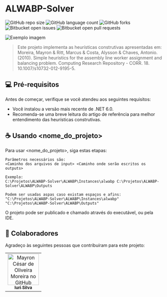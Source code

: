 # ALWABP-Solver

![GitHub repo size](https://img.shields.io/github/repo-size/iuricode/README-template?style=for-the-badge)
![GitHub language count](https://img.shields.io/github/languages/count/iuricode/README-template?style=for-the-badge)
![GitHub forks](https://img.shields.io/github/forks/iuricode/README-template?style=for-the-badge)
![Bitbucket open issues](https://img.shields.io/bitbucket/issues/iuricode/README-template?style=for-the-badge)
![Bitbucket open pull requests](https://img.shields.io/bitbucket/pr-raw/iuricode/README-template?style=for-the-badge)

<img src="https://www.researchgate.net/publication/353850626/figure/fig1/AS:1056209062862848@1628831272579/Assignment-example-of-workers-and-tasks-for-ALWABP.png" alt="Exemplo imagem">

> Este projeto implementa as heurísticas construtivas apresentadas em:
Moreira, Mayron & Ritt, Marcus & Costa, Alysson & Chaves, Antonio. (2010).
Simple heuristics for the assembly line worker assignment and balancing problem.
Computing Research Repository - CORR. 18. 10.1007/s10732-012-9195-5. 

## 💻 Pré-requisitos

Antes de começar, verifique se você atendeu aos seguintes requisitos:

* Você instalou a versão mais recente de .NET 6.0.
* Recomenda-se uma breve leitura do artigo de referência para melhor entendimento das heurísticas construtivas.

## ☕ Usando <nome_do_projeto>

Para usar <nome_do_projeto>, siga estas etapas:

```
Parâmetros necessários são:
<Caminho dos arquivos de input> <Caminho onde serão escritos os outputs>

Exemplo:
C:\Projetos\ALWABP-Solver\ALWABP\Instances\alwabp C:\Projetos\ALWABP-Solver\ALWABP\Outputs

Podem ser usadas aspas caso existam espaços e afins:
"C:\Projetos\ALWABP-Solver\ALWABP\Instances\alwabp" "C:\Projetos\ALWABP-Solver\ALWABP\Outputs"
```

O projeto pode ser publicado e chamado através do executável, ou pela IDE.

## 🤝 Colaboradores

Agradeço às seguintes pessoas que contribuíram para este projeto:

<table>
  <tr>
    <td align="center">
      <a href="#">
        <img src="https://avatars.githubusercontent.com/u/27699897?v=4" width="100px;" alt="Mayron César de Oliveira Moreira no GitHub"/><br>
        <sub>
          <b>Iuri Silva</b>
        </sub>
      </a>
    </td>
  </tr>
</table>
